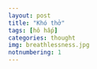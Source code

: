```yaml
---
layout: post
title: "Khó thở"
tags: [hô hấp]
categories: thought
img: breathlessness.jpg
notnumbering: 1
---
```

 